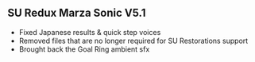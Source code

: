 ## SU Redux Marza Sonic V5.1
- Fixed Japanese results & quick step voices
- Removed files that are no longer required for SU Restorations support
- Brought back the Goal Ring ambient sfx

